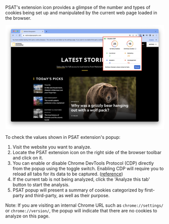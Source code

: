 PSAT's extension icon provides a glimpse of the number and types of cookies being set up and manipulated by the current web page loaded in the browser.

<img width="1200" alt="PSAT Extension Popup" src="images/extension-popup/psat_v0.5.1_extension_popup_2024_02_22.png">

To check the values shown in PSAT extension's popup:
1. Visit the website you want to analyze.
2. Locate the PSAT extension icon on the right side of the browser toolbar and click on it.
3. You can enable or disable Chrome DevTools Protocol (CDP) directly from the popup using the toggle switch. Enabling CDP will require you to reload all tabs for its data to be captured. ([reference](https://github.com/GoogleChromeLabs/ps-analysis-tool/wiki/PSAT-Settings-and-Permissions#enabling-chrome-devtools-protocol-in-psat))
4. If the current tab is not being analyzed, click the 'Analyze this tab' button to start the analysis.
5. PSAT popup will present a summary of cookies categorized by first-party and third-party, as well as their purpose.

Note: If you are visiting an internal Chrome URL such as `chrome://settings/` or `chrome://version/`, the popup will indicate that there are no cookies to analyze on this page.
